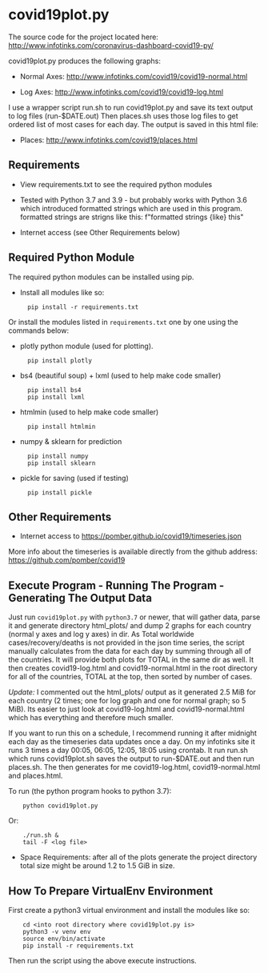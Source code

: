 # covid19plot.py

The source code for the project located here: http://www.infotinks.com/coronavirus-dashboard-covid19-py/

covid19plot.py produces the following graphs:

- Normal Axes: http://www.infotinks.com/covid19/covid19-normal.html

- Log Axes: http://www.infotinks.com/covid19/covid19-log.html

I use a wrapper script run.sh to run covid19plot.py and save its text output to log files (run-$DATE.out)
Then places.sh uses those log files to get ordered list of most cases for each day. The output is saved in this html file:

- Places: http://www.infotinks.com/covid19/places.html

## Requirements

* View requirements.txt to see the required python modules

* Tested with Python 3.7 and 3.9 - but probably works with Python 3.6 which introduced formatted strings which are used in this program. formatted strings are strigns like this: f"formatted strings {like} this"

* Internet access (see Other Requirements below)

## Required Python Module

The required python modules can be installed using pip.

* Install all modules like so:

        pip install -r requirements.txt

Or install the modules listed in `requirements.txt` one by one using the commands below:

* plotly python module (used for plotting).

        pip install plotly

* bs4 (beautiful soup) + lxml (used to help make code smaller)

        pip install bs4
        pip install lxml
        
* htmlmin (used to help make code smaller)

        pip install htmlmin

* numpy & sklearn for prediction

        pip install numpy
        pip install sklearn

* pickle for saving (used if testing)

        pip install pickle

## Other Requirements

* Internet access to https://pomber.github.io/covid19/timeseries.json 

More info about the timeseries is available directly from the github address: https://github.com/pomber/covid19

## Execute Program - Running The Program - Generating The Output Data

Just run `covid19plot.py` with `python3.7` or newer, that will gather data, parse it and generate directory html_plots/ and dump 2 graphs for each country (normal y axes and log y axes) in dir. As Total worldwide cases/recovery/deaths is not provided in the json time series, the script manually calculates from the data for each day by summing through all of the countries. It will provide both plots for TOTAL in the same dir as well. It then creates covid19-log.html and covid19-normal.html in the root directory for all of the countries, TOTAL at the top, then sorted by number of cases.

_Update:_ I commented out the html_plots/ output as it generated 2.5 MiB for each country (2 times; one for log graph and one for normal graph; so 5 MiB). Its easier to just look at covid19-log.html and covid19-normal.html which has everything and therefore much smaller. 

If you want to run this on a schedule, I recommend running it after midnight each day as the timeseries data updates once a day. On my infotinks site it runs 3 times a day 00:05, 06:05, 12:05, 18:05 using crontab. It run run.sh which runs covid19plot.sh saves the output to run-$DATE.out and then run places.sh. The then generates for me covid19-log.html, covid19-normal.html and places.html.

To run (the python program hooks to python 3.7):

        python covid19plot.py
Or:

        ./run.sh &
        tail -F <log file>
    
* Space Requirements: after all of the plots generate the project directory total size might be around 1.2 to 1.5 GiB in size.

## How To Prepare VirtualEnv Environment

First create a python3 virtual environment and install the modules like so:

        cd <into root directory where covid19plot.py is>
        python3 -v venv env
        source env/bin/activate
        pip install -r requirements.txt

Then run the script using the above execute instructions.
